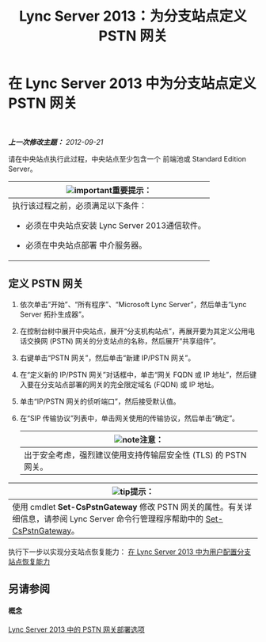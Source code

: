 ﻿---
title: Lync Server 2013：为分支站点定义 PSTN 网关
TOCTitle: 为分支站点定义 PSTN 网关
ms:assetid: 87be2fe2-1d56-4062-b430-439d4536414c
ms:mtpsurl: https://technet.microsoft.com/zh-cn/library/Gg398689(v=OCS.15)
ms:contentKeyID: 49313490
ms.date: 05/19/2016
mtps_version: v=OCS.15
ms.translationtype: HT
---

# 在 Lync Server 2013 中为分支站点定义 PSTN 网关

 

_**上一次修改主题：** 2012-09-21_

请在中央站点执行此过程，中央站点至少包含一个 前端池或 Standard Edition Server。

<table>
<colgroup>
<col style="width: 100%" />
</colgroup>
<thead>
<tr class="header">
<th><img src="images/Gg398794.important(OCS.15).gif" title="important" alt="important" />重要提示：</th>
</tr>
</thead>
<tbody>
<tr class="odd">
<td>执行该过程之前，必须满足以下条件：
<ul>
<li><p>必须在中央站点安装 Lync Server 2013通信软件。</p></li>
<li><p>必须在中央站点部署 中介服务器。</p></li>
</ul></td>
</tr>
</tbody>
</table>


## 定义 PSTN 网关

1.  依次单击“开始”、“所有程序”、“Microsoft Lync Server”，然后单击“Lync Server 拓扑生成器”。

2.  在控制台树中展开中央站点，展开“分支机构站点”，再展开要为其定义公用电话交换网 (PSTN) 网关的分支站点的名称，然后展开“共享组件”。

3.  右键单击“PSTN 网关”，然后单击“新建 IP/PSTN 网关”。

4.  在“定义新的 IP/PSTN 网关”对话框中，单击“网关 FQDN 或 IP 地址”，然后键入要在分支站点部署的网关的完全限定域名 (FQDN) 或 IP 地址。

5.  单击“IP/PSTN 网关的侦听端口”，然后接受默认值。

6.  在“SIP 传输协议”列表中，单击网关使用的传输协议，然后单击“确定”。
    
    <table>
    <thead>
    <tr class="header">
    <th><img src="images/Dn783119.note(OCS.15).gif" title="note" alt="note" />注意：</th>
    </tr>
    </thead>
    <tbody>
    <tr class="odd">
    <td>出于安全考虑，强烈建议使用支持传输层安全性 (TLS) 的 PSTN 网关。</td>
    </tr>
    </tbody>
    </table>


<table>
<thead>
<tr class="header">
<th><img src="images/Gg398094.tip(OCS.15).gif" title="tip" alt="tip" />提示：</th>
</tr>
</thead>
<tbody>
<tr class="odd">
<td>使用 cmdlet <strong>Set-CsPstnGateway</strong> 修改 PSTN 网关的属性。有关详细信息，请参阅 Lync Server 命令行管理程序帮助中的 <a href="https://docs.microsoft.com/en-us/powershell/module/skype/Set-CsPstnGateway">Set-CsPstnGateway</a>。</td>
</tr>
</tbody>
</table>


执行下一步以实现分支站点恢复能力： [在 Lync Server 2013 中为用户配置分支站点恢复能力](lync-server-2013-configuring-users-for-branch-site-resiliency.md)

## 另请参阅

#### 概念

[Lync Server 2013 中的 PSTN 网关部署选项](lync-server-2013-pstn-gateway-deployment-options.md)

